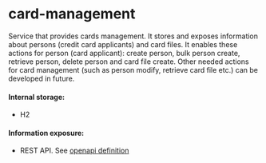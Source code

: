 # card-management

Service that provides cards management. It stores and exposes information about persons (credit card applicants) and card files.
It enables these actions for person (card applicant): create person, bulk person create, retrieve person, delete person and card file create.
Other needed actions for card management (such as person modify, retrieve card file etc.) can be developed in future.

#### Internal storage:
   * H2
   
#### Information exposure:
  * REST API. See [openapi definition](src/main/resources/openapi.yml)